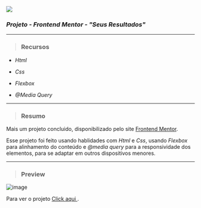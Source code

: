 <img src="https://img.shields.io/badge/Projec.-Resultados-red?style=plastic&logo=appveyor"/>

### _Projeto - Frontend Mentor - "Seus Resultados"_

---

>### Recursos

  - _Html_
  
  - _Css_
  
  - _Flexbox_
  
  - _@Media Query_
  
  ---
>### Resumo  

Mais um projeto concluido, disponibilizado pelo site <a href="https://www.frontendmentor.io/home" target="_blank">Frontend Mentor</a>. 

Esse projeto foi feito usando hablidades com _Html_ e _Css_, usando _Flexbox_ para alinhamento do conteúdo e _@media query_ para a responsividade dos elementos, para se adaptar em outros dispositivos menores.

---

>### Preview

![image](https://user-images.githubusercontent.com/119053161/225158136-7226a955-f94f-4b2d-832e-4dc84abdc3d4.png)

Para ver o projeto <a href="https://glitzdev.github.io/projeto-seus-resultados/" target="_blank"> Click aqui </a>.
